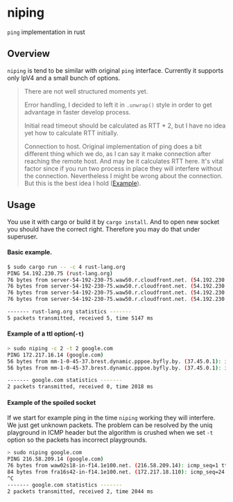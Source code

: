 # niping
`ping` implementation in rust

## Overview

`niping` is tend to be similar with original `ping` interface.
Currently it supports only IpV4 and a small bunch of options.

> There are not well structured moments yet.
>
> Error handling, I decided to left it in `.unwrap()` style in order to get advantage in faster develop process.
>
> Initial read timeout should be calculated as RTT * 2, but I have no idea yet how to calculate RTT initially.
>
> Connection to host. Original implementation of ping does a bit different thing which we do, as I can say it make connection after reaching the remote host. And may be it calculates RTT here. It's vital factor since if you run two process in place they will interfere without the connection. Nevertheless I might be wrong about the connection. But this is the best idea I hold ([Example](#example-of-the-spoiled-socket)).


## Usage

You use it with cargo or build it by `cargo install`. And to open new socket you should have the correct right. Therefore you may do that under superuser.

#### Basic example.

```bash
$ sudo cargo run -- -c 4 rust-lang.org
PING 54.192.230.75 (rust-lang.org)
76 bytes from server-54-192-230-75.waw50.r.cloudfront.net. (54.192.230.75): icmp_seq=1 ttl=244 time=27 ms
76 bytes from server-54-192-230-75.waw50.r.cloudfront.net. (54.192.230.75): icmp_seq=2 ttl=244 time=28 ms
76 bytes from server-54-192-230-75.waw50.r.cloudfront.net. (54.192.230.75): icmp_seq=3 ttl=244 time=30 ms
76 bytes from server-54-192-230-75.waw50.r.cloudfront.net. (54.192.230.75): icmp_seq=4 ttl=244 time=28 ms

------- rust-lang.org statistics -------
5 packets transmitted, received 5, time 5147 ms
```

#### Example of a ttl option(`-t`)

```bash
> sudo niping -c 2 -t 2 google.com
PING 172.217.16.14 (google.com)
56 bytes from mm-1-0-45-37.brest.dynamic.pppoe.byfly.by. (37.45.0.1): icmp_seq=0 Time to live exceeded
56 bytes from mm-1-0-45-37.brest.dynamic.pppoe.byfly.by. (37.45.0.1): icmp_seq=0 Time to live exceeded

------- google.com statistics -------
2 packets transmitted, received 0, time 2018 ms
```

#### Example of the spoiled socket

If we start for example ping in the time `niping` working they will interfere. We just get unknown packets. The problem can be resolved by the uniq playground in ICMP header but the algorithm is crushed when we set `-t` option so the packets has incorrect playgrounds.

```bash
> sudo niping google.com
PING 216.58.209.14 (google.com)
76 bytes from waw02s18-in-f14.1e100.net. (216.58.209.14): icmp_seq=1 ttl=54 time=42 ms
84 bytes from fra16s42-in-f14.1e100.net. (172.217.18.110): icmp_seq=24 ttl=54 time=0 ms
^C
------- google.com statistics -------
2 packets transmitted, received 2, time 2044 ms
```